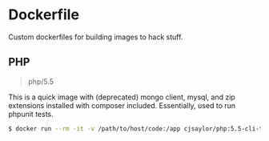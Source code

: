 # Dockerfile

Custom dockerfiles for building images to hack stuff.

## PHP

> php/5.5

This is a quick image with (deprecated) mongo client, mysql, and zip extensions installed with
composer included. Essentially, used to run phpunit tests.

```bash
$ docker run --rm -it -v /path/to/host/code:/app cjsaylor/php:5.5-cli-testing bash
```